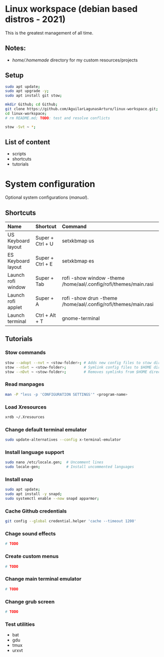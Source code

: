 # Linux workspace (debian based distros - 2021)
This is the greatest management of all time.
## Notes:
- _home/.homemade_ directory for my custom resources/projects
## Setup
```bash
sudo apt update;
sudo apt upgrade -y;
sudo apt install git stow;

mkdir Github; cd Github;
git clone https://github.com/AguilarLagunasArturo/linux-workspace.git;
cd linux-workspace;
# rm README.md; TODO: test and resolve conflicts

stow -Svt ~ *;
```
## List of content
- scripts
- shortcuts
- tutorials

# System configuration
Optional system configurations (*manual*).
## Shortcuts
|Name|Shortcut|Command|
|:-|:-|:-|
|US Keyboard layout|Super + Ctrl + U|setxkbmap us|
|ES Keyboard layout|Super + Ctrl + E|setxkbmap es|
|Launch rofi window|Super + Tab|rofi -show window -theme /home/aal/.config/rofi/themes/main.rasi|
|Launch rofi applet|Super + A|rofi -show drun -theme /home/aal/.config/rofi/themes/main.rasi|
|Launch terminal|Ctrl + Alt + T|gnome-terminal|
## Tutorials
### Stow commands
```bash
stow --adopt --nvt ~ <stow-folder>; # Adds new config files to stow directory
stow --nSvt ~ <stow-folder>;        # Symlink config files to $HOME directory
stow --nDvt ~ <stow-folder>;        # Removes symlinks from $HOME directory
```
### Read manpages
```bash
man -P "less -p 'CONFIGURATION SETTINGS'" <program-name>
```
### Load Xresources
```bash
xrdb ~/.Xresources
```
### Change default terminal emulator
```bash
sudo update-alternatives --config x-terminal-emulator
```
### Install language support
```bash
sudo nano /etc/locale.gen;  # Uncomment lines
sudo locale-gen;            # Install uncommented languages
```
### Install snap
```bash
sudo apt update;
sudo apt install -y snapd;
sudo systemctl enable --now snapd apparmor;
```
### Cache Github credentials
```bash
git config --global credential.helper 'cache --timeout 1200'
```
### Chage sound effects
```bash
# TODO
```
### Create custom menus
```bash
# TODO
```
### Change main terminal emulator
```bash
# TODO
```
### Change grub screen
```bash
# TODO
```
### Test utilities
- bat
- gdu
- tmux
- urxvt